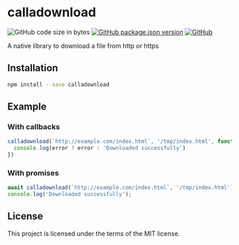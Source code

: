 # calladownload
![GitHub code size in bytes](https://img.shields.io/github/languages/code-size/markwylde/calladownload)
[![GitHub package.json version](https://img.shields.io/github/package-json/v/markwylde/calladownload)](https://github.com/markwylde/calladownload/releases)
[![GitHub](https://img.shields.io/github/license/markwylde/calladownload)](https://github.com/markwylde/calladownload/blob/master/LICENSE)

A native library to download a file from http or https

## Installation
```bash
npm install --save calladownload
```

## Example
### With callbacks
```javascript
calladownload(`http://example.com/index.html`, '/tmp/index.html', function (error) {
  console.log(error ? error : 'Downloaded successfully')
})
```

### With promises
```javascript
await calladownload(`http://example.com/index.html`, '/tmp/index.html')
console.log('Downloaded successfully');
```

## License
This project is licensed under the terms of the MIT license.
